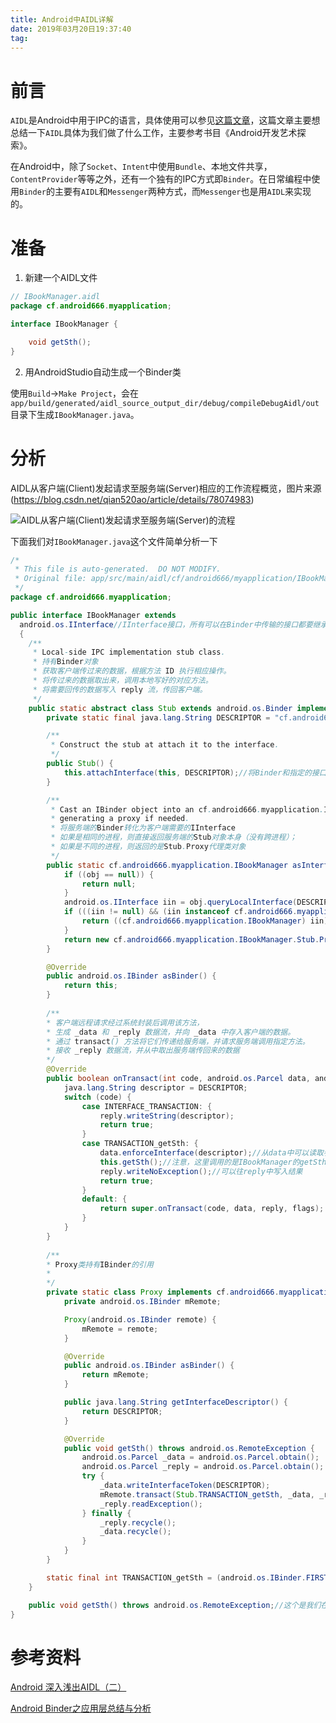 ```yaml
---
title: Android中AIDL详解
date: 2019年03月20日19:37:40
tag: 
---
```


# 前言

`AIDL`是Android中用于IPC的语言，具体使用可以参见[这篇文章](https://jixiaoyong.github.io/blog/posts/f931e8ae/)，这篇文章主要想总结一下`AIDL`具体为我们做了什么工作，主要参考书目《Android开发艺术探索》。

在Android中，除了`Socket`、`Intent`中使用`Bundle`、本地文件共享，`ContentProvider`等等之外，还有一个独有的IPC方式即`Binder`。在日常编程中使用`Binder`的主要有`AIDL`和`Messenger`两种方式，而`Messenger`也是用`AIDL`来实现的。

# 准备

1. 新建一个AIDL文件

```java
// IBookManager.aidl
package cf.android666.myapplication;

interface IBookManager {

    void getSth();
}
```

2. 用AndroidStudio自动生成一个Binder类

使用`Build`->`Make Project`，会在`app/build/generated/aidl_source_output_dir/debug/compileDebugAidl/out`目录下生成`IBookManager.java`。

# 分析

AIDL从客户端(Client)发起请求至服务端(Server)相应的工作流程概览，图片来源(https://blog.csdn.net/qian520ao/article/details/78074983)

![AIDL从客户端(Client)发起请求至服务端(Server)的流程](https://jixiaoyong.github.io/images/20190320205619.png)

下面我们对`IBookManager.java`这个文件简单分析一下

```java
/*
 * This file is auto-generated.  DO NOT MODIFY.
 * Original file: app/src/main/aidl/cf/android666/myapplication/IBookManager.aidl
 */
package cf.android666.myapplication;

public interface IBookManager extends
  android.os.IInterface//IInterface接口，所有可以在Binder中传输的接口都要继承自该接口
  {
    /**
     * Local-side IPC implementation stub class.
     * 持有Binder对象
     * 获取客户端传过来的数据，根据方法 ID 执行相应操作。
     * 将传过来的数据取出来，调用本地写好的对应方法。
     * 将需要回传的数据写入 reply 流，传回客户端。
     */
    public static abstract class Stub extends android.os.Binder implements cf.android666.myapplication.IBookManager {
        private static final java.lang.String DESCRIPTOR = "cf.android666.myapplication.IBookManager";//是Binder的唯一标识，一般为当前Binder的类目

        /**
         * Construct the stub at attach it to the interface.
         */
        public Stub() {
            this.attachInterface(this, DESCRIPTOR);//将Binder和指定的接口绑定，这样当queryLocalInterface时会返回与DESCRIPTOR一致的IInterface
        }

        /**
         * Cast an IBinder object into an cf.android666.myapplication.IBookManager interface,
         * generating a proxy if needed.
         * 将服务端的Binder转化为客户端需要的IInterface
         * 如果是相同的进程，则直接返回服务端的Stub对象本身（没有跨进程）；
         * 如果是不同的进程，则返回的是Stub.Proxy代理类对象
         */
        public static cf.android666.myapplication.IBookManager asInterface(android.os.IBinder obj) {
            if ((obj == null)) {
                return null;
            }
            android.os.IInterface iin = obj.queryLocalInterface(DESCRIPTOR);
            if (((iin != null) && (iin instanceof cf.android666.myapplication.IBookManager))) {
                return ((cf.android666.myapplication.IBookManager) iin);
            }
            return new cf.android666.myapplication.IBookManager.Stub.Proxy(obj);
        }

        @Override
        public android.os.IBinder asBinder() {
            return this;
        }
      
        /**
        * 客户端远程请求经过系统封装后调用该方法，
        * 生成 _data 和 _reply 数据流，并向 _data 中存入客户端的数据。
        * 通过 transact() 方法将它们传递给服务端，并请求服务端调用指定方法。
        * 接收 _reply 数据流，并从中取出服务端传回来的数据
        */
        @Override
        public boolean onTransact(int code, android.os.Parcel data, android.os.Parcel reply, int flags) throws android.os.RemoteException {
            java.lang.String descriptor = DESCRIPTOR;
            switch (code) {
                case INTERFACE_TRANSACTION: {
                    reply.writeString(descriptor);
                    return true;
                }
                case TRANSACTION_getSth: {
                    data.enforceInterface(descriptor);//从data中可以读取参数
                    this.getSth();//注意，这里调用的是IBookManager的getSth()，也就是需要我们在使用该Binder时实现的方法
                    reply.writeNoException();//可以往reply中写入结果
                    return true;
                }
                default: {
                    return super.onTransact(code, data, reply, flags);
                }
            }
        }
      
        /**
        * Proxy类持有IBinder的引用
        * 
        */
        private static class Proxy implements cf.android666.myapplication.IBookManager {
            private android.os.IBinder mRemote;

            Proxy(android.os.IBinder remote) {
                mRemote = remote;
            }

            @Override
            public android.os.IBinder asBinder() {
                return mRemote;
            }

            public java.lang.String getInterfaceDescriptor() {
                return DESCRIPTOR;
            }

            @Override
            public void getSth() throws android.os.RemoteException {
                android.os.Parcel _data = android.os.Parcel.obtain();
                android.os.Parcel _reply = android.os.Parcel.obtain();
                try {
                    _data.writeInterfaceToken(DESCRIPTOR);
                    mRemote.transact(Stub.TRANSACTION_getSth, _data, _reply, 0);//这里实际上是调用了远程的IBinder的transact()方法
                    _reply.readException();
                } finally {
                    _reply.recycle();
                    _data.recycle();
                }
            }
        }

        static final int TRANSACTION_getSth = (android.os.IBinder.FIRST_CALL_TRANSACTION + 0);//这个是我们在AIDL中定义的getSth()方法的标志，用于在onTransact中区分调用的是哪个方法
    }

    public void getSth() throws android.os.RemoteException;//这个是我们在AIDL中定义的方法,需要在服务端实现，并且会在客户端被调用
}
```

# 参考资料

[Android 深入浅出AIDL（二）](https://blog.csdn.net/qian520ao/article/details/78074983)

[Android Binder之应用层总结与分析](https://blog.csdn.net/qian520ao/article/details/78089877)